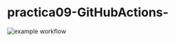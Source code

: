 # practica09-GitHubActions-
![example workflow](https://github.com/cagarraz/practica09-GitHubActions/actions/workflows/ci-primer-wf.yml/badge.svg)
